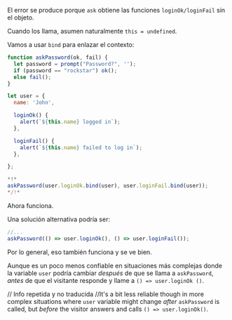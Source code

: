 
El error se produce porque `ask` obtiene las funciones `loginOk/loginFail` sin el objeto.

Cuando los llama, asumen naturalmente `this = undefined`.

Vamos a usar `bind` para enlazar el contexto:

```js run
function askPassword(ok, fail) {
  let password = prompt("Password?", '');
  if (password == "rockstar") ok();
  else fail();
}

let user = {
  name: 'John',

  loginOk() {
    alert(`${this.name} logged in`);
  },

  loginFail() {
    alert(`${this.name} failed to log in`);
  },

};

*!*
askPassword(user.loginOk.bind(user), user.loginFail.bind(user));
*/!*
```

Ahora funciona.

Una solución alternativa podría ser:
```js
//...
askPassword(() => user.loginOk(), () => user.loginFail());
```


Por lo general, eso también funciona y se ve bien.

Aunque es un poco menos confiable en situaciones más complejas donde la variable `user` podría cambiar *después* de que se llama a `askPassword`, *antes* de que el visitante responde y llame a `() => user.loginOk ()`.

// Info repetida y no traducida
//It's a bit less reliable though in more complex situations where `user` variable might change *after* `askPassword` is called, but *before* the visitor answers and calls `() => user.loginOk()`. 
